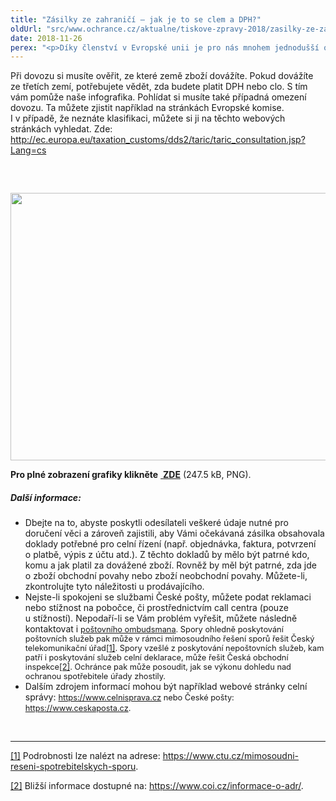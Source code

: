 ```yaml
---
title: "Zásilky ze zahraničí – jak je to se clem a DPH?"
oldUrl: "src/www.ochrance.cz/aktualne/tiskove-zpravy-2018/zasilky-ze-zahranici-jak-je-to-se-clem-a-dph"
date: 2018-11-26
perex: "<p>Díky členství v Evropské unii je pro nás mnohem jednodušší obchodovat s jednotlivými členskými státy. To se týká také nákupů v e-shopech. Pozornost však musíme věnovat dovozu zboží ze států, které členy nejsou. V Česku to jsou typicky nákupy v amerických nebo čínských e-shopech. V tomto případě hovoříme o zásilkách ze třetích zemí. Za třetí země označujeme všechny státy mimo Evropskou unii, s výjimkou Norska, Švýcarska, Lichtenštejnska a Islandu, které jsou součástí Evropského hospodářského prostoru a podmínky mají nastaveny příznivěji.</p>"
---
```


<!-- imported from the old website -->

<p>Při dovozu si musíte ověřit, ze které země zboží dovážíte. Pokud dovážíte ze třetích zemí, potřebujete vědět, zda budete platit DPH nebo clo. S tím vám pomůže naše infografika. Pohlídat si musíte také případná omezení dovozu. Ta můžete zjistit například na stránkách Evropské komise. I v případě, že neznáte klasifikaci, můžete si ji na těchto webových stránkách vyhledat. Zde:  <a title="Otevření do nového okna" href="http://ec.europa.eu/taxation_customs/dds2/taric/taric_consultation.jsp?Lang=cs" target="_blank">http://ec.europa.eu/taxation_customs/dds2/taric/taric_consultation.jsp?Lang=cs</a> <img alt="" src="https://www.ochrance.cz/typo3/ext/od_linkdesc/icons/external.gif" class="od_linkdesc_icon_external" /></p> <p> </p> <p><span style="font-size: 12.8px;"> <img src="https://www.ochrance.cz/uploads/RTEmagicC_Grafika_dovoz_zbozi_mini.png.png" width="612" height="428" alt="" /></span></p><p><b>Pro plné zobrazení grafiky klikněte</b> <a title="Otevření do nového okna" href="https://www.ochrance.cz/fileadmin/user_upload/img/Aktuality/Grafika_dovoz_zbozi.png" target="_blank"><img alt="" src="https://www.ochrance.cz/typo3/ext/od_linkdesc/icons/img.gif" class="od_linkdesc_icon" /> <b>ZDE</b></a> (247.5 kB, PNG).</p> <h5>Další informace:</h5> <p></p><ul><li>Dbejte na to, abyste poskytli odesílateli veškeré údaje nutné pro doručení věci a zároveň zajistili, aby Vámi očekávaná zásilka obsahovala doklady potřebné pro celní řízení (např. objednávka, faktura, potvrzení o platbě, výpis z účtu atd.). Z těchto dokladů by mělo být patrné kdo, komu a jak platil za dovážené zboží. Rovněž by měl být patrné, zda jde o zboží obchodní povahy nebo zboží neobchodní povahy. Můžete-li, zkontrolujte tyto náležitosti u prodávajícího.</li><li>Nejste-li spokojeni se službami České pošty, můžete podat reklamaci nebo stížnost na pobočce, či prostřednictvím call centra (pouze u stížností). Nepodaří-li se Vám problém vyřešit, můžete následně kontaktovat i <a href="https://www.ceskaposta.cz/o-ceske-poste/kontakty/postovni-ombudsman" style="font-size: 12.8px;">poštovního ombudsmana</a><span style="font-size: 12.8px;">. Spory ohledně poskytování poštovních služeb pak může v rámci mimosoudního řešení sporů řešit Český telekomunikační úřad</span><a href="file:///C:/Users/biler/Documents/Tiskov%C3%A9%20zpr%C3%A1vy/D%C3%A1rky%20ze%20zahrani%C4%8D%C3%AD/TZ_Dovoz%20zbo%C5%BE%C3%AD%20ze%20t%C5%99et%C3%ADch%20zem%C3%AD%20rvd_v3.docx#_ftn1" name="_ftnref1" style="font-size: 12.8px;">[1]</a><span style="font-size: 12.8px;">. Spory vzešlé z poskytování nepoštovních služeb, kam patří i poskytování služeb celní deklarace, může řešit Česká obchodní inspekce</span><a href="file:///C:/Users/biler/Documents/Tiskov%C3%A9%20zpr%C3%A1vy/D%C3%A1rky%20ze%20zahrani%C4%8D%C3%AD/TZ_Dovoz%20zbo%C5%BE%C3%AD%20ze%20t%C5%99et%C3%ADch%20zem%C3%AD%20rvd_v3.docx#_ftn2" name="_ftnref2" style="font-size: 12.8px;">[2]</a><span style="font-size: 12.8px;">. Ochránce pak může posoudit, jak se výkonu dohledu nad ochranou spotřebitele úřady zhostily.</span></li><li>Dalším zdrojem informací mohou být například webové stránky celní správy: <a href="https://www.celnisprava.cz/" style="font-size: 12.8px;">https://www.celnisprava.cz</a><span style="font-size: 12.8px;"> nebo České pošty: </span><a href="https://www.ceskaposta.cz/" style="font-size: 12.8px;">https://www.ceskaposta.cz</a><span style="font-size: 12.8px;">.</span></li></ul><p></p> <br /> <hr /> <p><a href="file:///C:/Users/biler/Documents/Tiskov%C3%A9%20zpr%C3%A1vy/D%C3%A1rky%20ze%20zahrani%C4%8D%C3%AD/TZ_Dovoz%20zbo%C5%BE%C3%AD%20ze%20t%C5%99et%C3%ADch%20zem%C3%AD%20rvd_v3.docx#_ftnref1" name="_ftn1">[1]</a> Podrobnosti lze nalézt na adrese: <a href="https://www.ctu.cz/mimosoudni-reseni-spotrebitelskych-sporu" target="_blank">https://www.ctu.cz/mimosoudni-reseni-spotrebitelskych-sporu</a>. </p> <p><a href="file:///C:/Users/biler/Documents/Tiskov%C3%A9%20zpr%C3%A1vy/D%C3%A1rky%20ze%20zahrani%C4%8D%C3%AD/TZ_Dovoz%20zbo%C5%BE%C3%AD%20ze%20t%C5%99et%C3%ADch%20zem%C3%AD%20rvd_v3.docx#_ftnref2" name="_ftn2">[2]</a> Bližší informace dostupné na: <a href="https://www.coi.cz/informace-o-adr/" target="_blank">https://www.coi.cz/informace-o-adr/</a>. </p>
